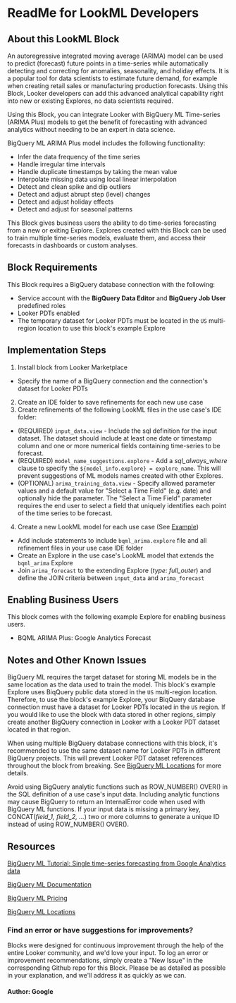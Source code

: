 # ReadMe for LookML Developers


## About this LookML Block

An autoregressive integrated moving average (ARIMA) model can be used to predict (forecast) future points in a time-series while
automatically detecting and correcting for anomalies, seasonality, and holiday effects. It is a popular tool for data scientists
to estimate future demand, for example when creating retail sales or manufacturing production forecasts. Using this Block, Looker
developers can add this advanced analytical capability right into new or existing Explores, no data scientists required.

Using this Block, you can integrate Looker with BigQuery ML Time-series (ARIMA Plus) models to get the benefit of forecasting with
advanced analytics without needing to be an expert in data science.

BigQuery ML ARIMA Plus model includes the following functionality:
- Infer the data frequency of the time series
- Handle irregular time intervals
- Handle duplicate timestamps by taking the mean value
- Interpolate missing data using local linear interpolation
- Detect and clean spike and dip outliers
- Detect and adjust abrupt step (level) changes
- Detect and adjust holiday effects
- Detect and adjust for seasonal patterns

This Block gives business users the ability to do time-series forecasting from a new or exiting Explore. Explores created with
this Block can be used to train multiple time-series models,  evaluate them, and access their forecasts in dashboards or custom
analyses.


## Block Requirements

This Block requires a BigQuery database connection with the following:
- Service account with the **BigQuery Data Editor** and **BigQuery Job User** predefined roles
- Looker PDTs enabled
- The temporary dataset for Looker PDTs must be located in the `US` multi-region location to use this block's example Explore


## Implementation Steps

1. Install block from Looker Marketplace
  - Specify the name of a BigQuery connection and the connection's dataset for Looker PDTs
2. Create an IDE folder to save refinements for each new use case
3. Create refinements of the following LookML files in the use case's IDE folder:
  -  (REQUIRED) `input_data.view` - Include the sql definition for the input dataset. The dataset should include at least one date or timestamp column and one or more numerical fields containing time-series to be forecast.
  -  (REQUIRED) `model_name_suggestions.explore` - Add a *sql_always_where* clause to specify the `${model_info.explore} = explore_name`. This will prevent suggestions of ML models names created with other Explores.
  -  (OPTIONAL) `arima_training_data.view` - Specify allowed parameter values and a default value for "Select a Time Field" (e.g. date) and optionally hide the parameter. The "Select a Time Field" parameter requires the end user to select a field that uniquely identifies each point of the time series to be forecast.
4. Create a new LookML model for each use case (See [Example](https://github.com/looker/block-bqml-arima/blob/master/models/google_analytics_forecast.model.lkml))
  - Add include statements to include `bqml_arima.explore` file and all refinement files in your use case IDE folder
  - Create an Explore in the use case's LookML model that extends the `bqml_arima` Explore
  - Join `arima_forecast` to the extending Explore (*type: full_outer*) and define the JOIN criteria between `input_data` and `arima_forecast`


## Enabling Business Users

This block comes with the following example Explore for enabling business users.
- BQML ARIMA Plus: Google Analytics Forecast


## Notes and Other Known Issues

BigQuery ML requires the target dataset for storing ML models be in the same location as the data used to
train the model. This block's example Explore uses BiqQuery public data stored in the `US` multi-region location.
Therefore, to use the block's example Explore, your BiqQuery database connection must have a dataset for Looker
PDTs located in the `US` region. If you would like to use the block with data stored in other regions, simply
create another BigQuery connection in Looker with a Looker PDT dataset located in that region.

When using multiple BigQuery database connections with this block, it's recommended to use the same dataset
name for Looker PDTs in different BigQuery projects. This will prevent Looker PDT dataset references throughout
the block from breaking.
See [BigQuery ML Locations](https://cloud.google.com/bigquery-ml/docs/locations) for more details.

Avoid using BigQuery analytic functions such as ROW_NUMBER() OVER() in the SQL definition of a use case's input data. Including
analytic functions may cause BigQuery to return an InternalError code when used with BigQuery ML functions. If your input data is
missing a primary key, CONCAT(*field_1, field_2, ...*) two or more columns to generate a unique ID instead of using ROW_NUMBER() OVER().


## Resources

[BigQuery ML Tutorial: Single time-series forecasting from Google Analytics data](https://cloud.google.com/bigquery-ml/docs/arima-single-time-series-forecasting-tutorial)

[BigQuery ML Documentation](https://cloud.google.com/bigquery-ml/docs)

[BigQuery ML Pricing](https://cloud.google.com/bigquery-ml/pricing#bqml)

[BigQuery ML Locations](https://cloud.google.com/bigquery-ml/docs/locations)


### Find an error or have suggestions for improvements?
Blocks were designed for continuous improvement through the help of the entire Looker community, and we'd love your input. To log an error or improvement recommendations, simply create a "New Issue" in the corresponding Github repo for this Block. Please be as detailed as possible in your explanation, and we'll address it as quickly as we can.


#### Author: Google
